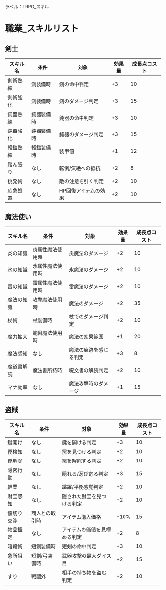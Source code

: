 ラベル：TRPG_スキル

# 職業_スキルリスト
## 剣士
| スキル名| 条件| 対象 | 効果量| 成長点コスト |
|---------|------|------|-------|------------|
| 剣術熟練 | 剣装備時 |剣の命中判定 | +3 | 10 |
| 剣術強化 | 剣装備時 | 剣のダメージ判定 | +3| 15 |
| 鈍器熟練 | 鈍器装備時 | 鈍器の命中判定 | +3 | 10 |
| 鈍器強化 | 鈍器装備時 | 鈍器のダメージ判定 | +3| 15 |
| 軽鎧熟練 | 軽鎧装備時 | 装甲値 | +1 | 12 |
| 踏ん張り | なし| 転倒/気絶への抵抗 | +2 | 8|
| 挑発術 | なし | 敵の注意を引く判定 | +2 | 10 |
| 応急処置 | なし | HP回復アイテムの効果 | +2 |10 |

## 魔法使い
| スキル名 | 条件| 対象 |効果量 | 成長点コスト|
|---------|------|------|-------|------------|
| 炎の知識 | 炎属性魔法使用時 | 炎魔法のダメージ| +2 | 10 |
| 氷の知識 | 氷属性魔法使用時 | 氷魔法のダメージ | +2 | 10 |
| 雷の知識 | 雷属性魔法使用時 | 雷魔法のダメージ| +2 | 10 |
| 魔法の知識 | 攻撃魔法使用時 | 魔法のダメージ| +2 | 35 |
| 杖術 | 杖装備時 | 杖でのダメージ判定 | +2 | 10 |
| 魔力拡大| 範囲魔法使用時 | 魔法の効果範囲 | +1 | 20 |
| 魔法感知| なし | 魔法の痕跡を感じる判定 |+3 | 8 |
| 魔道書解読 | 魔法書所持時 | 呪文書の解読判定 | +2 | 10 |
| マナ効率 | なし| 魔法攻撃時のダメージ | +1 | 15 |

## 盗賊
| スキル名| 条件 | 対象| 効果量 | 成長点コスト|
|---------|------|------|-------|------------|
| 鍵開け | なし | 鍵を開ける判定 | +3 |10 |
| 罠検知 | なし | 罠を見つける判定 | +2 | 10 |
| 罠解除 | なし | 罠を解除する判定| +2 | 10 |
| 隠密行動 | なし | 隠れる/忍び寄る判定 | +3 | 15 |
| 軽業 | なし | 跳躍/平衡感覚判定 | +2 | 10 |
| 財宝感知 |なし | 隠された財宝を見つける判定 | +2 | 10 |
| 値切り交渉 | 商人との取引時 | アイテム購入価格 | -10% | 15 |
| 物品鑑定 | なし | アイテムの価値を見極める判定 | +2 | 8 |
| 暗殺術 | 短剣装備時 | 短剣の命中判定 | +3 | 10 |
| 急所狙い |短剣/弓装備時| 武器攻撃の最大ダイス目 | +2 | 15 |
| すり | 戦闘外 | 相手の持ち物を盗む判定 | +2 | 10 |
